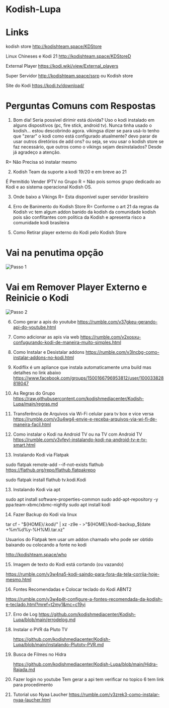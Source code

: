# Kodish-Lupa

# Links

kodish store 
http://kodishteam.space/KDStore

Linux Chineses e Kodi 21
http://kodishteam.space/KDStoreD

External Player 
https://kodi.wiki/view/External_players

Super Servidor
http://kodishteam.space/ssrp 
ou Kodish store

Site do Kodi 
https://kodi.tv/download/

# Perguntas Comuns com Respostas

1) Bom  dia! Seria possível dirimir está dúvida? Uso o kodi instalado em alguns  dispositivos (pc, fire stick, android tv). Nunca tinha usado o  kodish... estou descobrindo agora. vikingsa dizer se para usá-lo tenho  que "zerar" o kodi como está configurado atualmente?  devo parar de usar outros diretórios de add ons? ou seja, se vou usar o  kodish store se faz necessário, que outros como o vikings sejam  desinstalados? Desde já agradeço a atenção.

R= Não Precisa só instalar mesmo

2) Kodish Team da suporte a kodi 19/20 e em breve ao 21

É Permitido Vender IPTV no Grupo 
R = Não pois somos grupo dedicado ao Kodi e ao sistema operacional Kodish OS.

3) Onde baixo a Vikings
R= Esta disponível super servidor brasileiro

4) Erro de Banimento do Kodish Store
R= Conforme o art 21 da regras da Kodish vc tem algum addon banido da kodish da comunidade kodish pois são conflitantes com politica da Kodish e apresenta risco a comunidade kodi brasileira

5) Como Retirar player externo do Kodi pelo Kodish Store

# Vai na penutima opção
![Passo 1](https://img001.prntscr.com/file/img001/gOOpK0mDTdCUuUNitmDZ-Q.png)

# Vai em Remover Player Externo e Reinicie o Kodi
![Passo 2](https://img001.prntscr.com/file/img001/gJAvUVDiTSmCOYflL4DhWA.png)
     
6) Como gerar a apis do youtube
   https://rumble.com/v37gkeu-gerando-api-do-youtube.html
   
7) Como adicionar as apis via web
   https://rumble.com/v2xosxu-confugurando-kodi-de-maneira-muito-simples.html

8) Como Instalar e Desistalar addons
https://rumble.com/v3lncbg-como-instalar-addons-no-kodi.html

9) Kodiflix é um apliance que instala automaticamente uma build mas detalhes no link abaixo
https://www.facebook.com/groups/1500166796953812/user/100033828818047

10) As Regras do Grupo
https://raw.githubusercontent.com/kodishmediacenter/Kodish-Lupa/main/regras.md

11) Transferência de Arquivos via Wi-Fi celular para tv box e vice versa
https://rumble.com/v3u4wg4-envie-e-receba-arquivos-via-wi-fi-de-maneira-facil.html

12) Como instalar o Kodi na Android TV ou na TV com Android TV
https://rumble.com/v3vfeyl-instalando-kodi-na-android-tv-e-tv-smart.html


12) Instalando Kodi via Flatpak 

sudo flatpak remote-add --if-not-exists flathub https://flathub.org/repo/flathub.flatpakrepo

sudo flatpak install flathub tv.kodi.Kodi

13) Instalando Kodi via apt

sudo apt install software-properties-common
sudo add-apt-repository -y ppa:team-xbmc/xbmc-nightly
sudo apt install kodi

14) Fazer Backup do Kodi via linux

tar cf - "${HOME}/.kodi/" | xz -z9e - >"${HOME}/kodi-backup_$(date +%m%d%y-%H%M).tar.xz"

Usuarios do Flatpak tem usar um addon chamado who pode ser obtido baixando ou colocando 
a fonte no kodi

http://kodishteam.space/who

15) Imagem de texto do Kodi está cortando (ou vazando)
    
https://rumble.com/v3w4na5-kodi-saindo-para-fora-da-tela-corrija-hoje-mesmo.html

16) Fontes Recomendadas e Colocar teclado do Kodi ABNT2
    
https://rumble.com/v3w4p4t-configure-a-fontes-recomendada-da-kodish-e-teclado.html?mref=t2my1&mc=c19yi

17) Erro  de Log
  https://github.com/kodishmediacenter/Kodish-Lupa/blob/main/errodelog.md

18) Instalar o PVR da Pluto TV

    https://github.com/kodishmediacenter/Kodish-Lupa/blob/main/instalando-Plutotv-PVR.md

19) Busca de Filmes no Hidra

    https://github.com/kodishmediacenter/Kodish-Lupa/blob/main/Hidra-Rajada.md 

20) Fazer login no youtube
Tem gerar a api tem verificar no topico 6 tem link para procedimento

21) Tutorial uso Nyaa Laucher
     https://rumble.com/v3zrek3-como-instalar-nyaa-laucher.html
    
